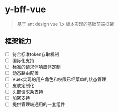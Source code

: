 # y-bff-vue

> 基于 ant design vue 1.x 版本实现的基础前端框架

## 框架能力

- [ ] 符合标准token存取机制
- [ ] 国际化支持
- [ ] 标准的请求体响应体定制
- [ ] 动态路由配置
- [ ] Vuex实现的用户角色和权限已经菜单的状态管理
- [ ] 皮肤定制化
- [ ] 头部请求条支持
- [ ] 加密支持
- [ ] 提供管理端通用的一套组件
